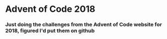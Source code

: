 # Advent of Code 2018

### Just doing the challenges from the Advent of Code website for 2018, figured I'd put them on github
